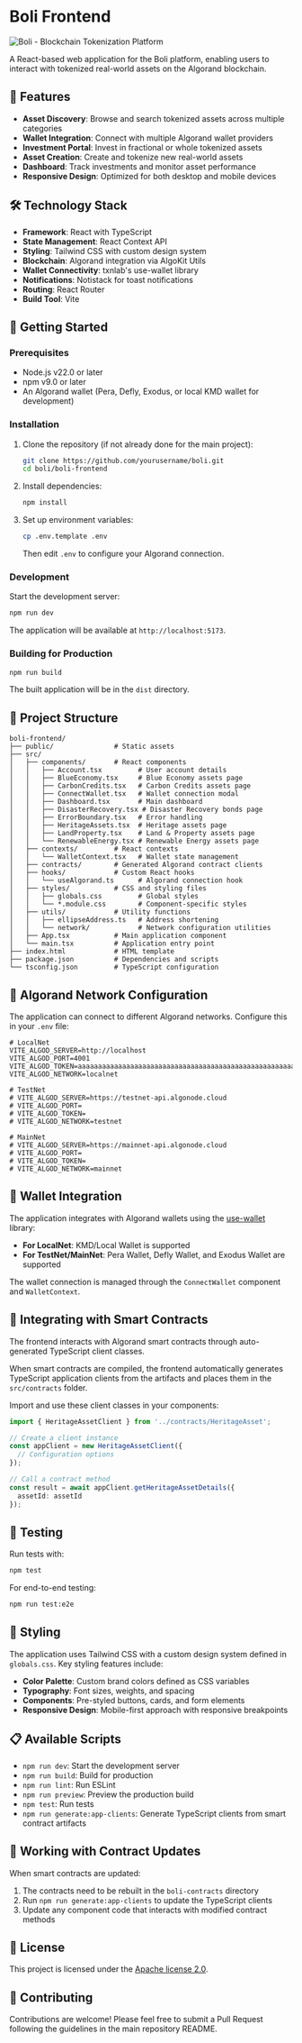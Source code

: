 # Boli Frontend

![Boli - Blockchain Tokenization Platform](https://via.placeholder.com/800x200?text=Boli+Frontend)

A React-based web application for the Boli platform, enabling users to interact with tokenized real-world assets on the Algorand blockchain.

## 🌟 Features

- **Asset Discovery**: Browse and search tokenized assets across multiple categories
- **Wallet Integration**: Connect with multiple Algorand wallet providers
- **Investment Portal**: Invest in fractional or whole tokenized assets
- **Asset Creation**: Create and tokenize new real-world assets
- **Dashboard**: Track investments and monitor asset performance
- **Responsive Design**: Optimized for both desktop and mobile devices

## 🛠️ Technology Stack

- **Framework**: React with TypeScript
- **State Management**: React Context API
- **Styling**: Tailwind CSS with custom design system
- **Blockchain**: Algorand integration via AlgoKit Utils
- **Wallet Connectivity**: txnlab's use-wallet library
- **Notifications**: Notistack for toast notifications
- **Routing**: React Router
- **Build Tool**: Vite

## 🚀 Getting Started

### Prerequisites

- Node.js v22.0 or later
- npm v9.0 or later
- An Algorand wallet (Pera, Defly, Exodus, or local KMD wallet for development)

### Installation

1. Clone the repository (if not already done for the main project):
   ```bash
   git clone https://github.com/yourusername/boli.git
   cd boli/boli-frontend
   ```

2. Install dependencies:
   ```bash
   npm install
   ```

3. Set up environment variables:
   ```bash
   cp .env.template .env
   ```
   
   Then edit `.env` to configure your Algorand connection.

### Development

Start the development server:

```bash
npm run dev
```

The application will be available at `http://localhost:5173`.

### Building for Production

```bash
npm run build
```

The built application will be in the `dist` directory.

## 🧩 Project Structure

```
boli-frontend/
├── public/               # Static assets
├── src/
│   ├── components/       # React components
│   │   ├── Account.tsx         # User account details
│   │   ├── BlueEconomy.tsx     # Blue Economy assets page
│   │   ├── CarbonCredits.tsx   # Carbon Credits assets page
│   │   ├── ConnectWallet.tsx   # Wallet connection modal
│   │   ├── Dashboard.tsx       # Main dashboard
│   │   ├── DisasterRecovery.tsx # Disaster Recovery bonds page
│   │   ├── ErrorBoundary.tsx   # Error handling
│   │   ├── HeritageAssets.tsx  # Heritage assets page
│   │   ├── LandProperty.tsx    # Land & Property assets page
│   │   └── RenewableEnergy.tsx # Renewable Energy assets page
│   ├── contexts/         # React contexts
│   │   └── WalletContext.tsx   # Wallet state management
│   ├── contracts/        # Generated Algorand contract clients
│   ├── hooks/            # Custom React hooks
│   │   └── useAlgorand.ts      # Algorand connection hook
│   ├── styles/           # CSS and styling files
│   │   ├── globals.css         # Global styles
│   │   └── *.module.css        # Component-specific styles
│   ├── utils/            # Utility functions
│   │   ├── ellipseAddress.ts   # Address shortening
│   │   └── network/            # Network configuration utilities
│   ├── App.tsx           # Main application component
│   └── main.tsx          # Application entry point
├── index.html            # HTML template
├── package.json          # Dependencies and scripts
└── tsconfig.json         # TypeScript configuration
```

## 🔌 Algorand Network Configuration

The application can connect to different Algorand networks. Configure this in your `.env` file:

```
# LocalNet
VITE_ALGOD_SERVER=http://localhost
VITE_ALGOD_PORT=4001
VITE_ALGOD_TOKEN=aaaaaaaaaaaaaaaaaaaaaaaaaaaaaaaaaaaaaaaaaaaaaaaaaaaaaaaaaaaaaaaa
VITE_ALGOD_NETWORK=localnet

# TestNet
# VITE_ALGOD_SERVER=https://testnet-api.algonode.cloud
# VITE_ALGOD_PORT=
# VITE_ALGOD_TOKEN=
# VITE_ALGOD_NETWORK=testnet

# MainNet
# VITE_ALGOD_SERVER=https://mainnet-api.algonode.cloud
# VITE_ALGOD_PORT=
# VITE_ALGOD_TOKEN=
# VITE_ALGOD_NETWORK=mainnet
```

## 🔐 Wallet Integration

The application integrates with Algorand wallets using the [use-wallet](https://github.com/txnlab/use-wallet) library:

- **For LocalNet**: KMD/Local Wallet is supported
- **For TestNet/MainNet**: Pera Wallet, Defly Wallet, and Exodus Wallet are supported

The wallet connection is managed through the `ConnectWallet` component and `WalletContext`.

## 🔄 Integrating with Smart Contracts

The frontend interacts with Algorand smart contracts through auto-generated TypeScript client classes.

When smart contracts are compiled, the frontend automatically generates TypeScript application clients from the artifacts and places them in the `src/contracts` folder.

Import and use these client classes in your components:

```typescript
import { HeritageAssetClient } from '../contracts/HeritageAsset';

// Create a client instance
const appClient = new HeritageAssetClient({
  // Configuration options
});

// Call a contract method
const result = await appClient.getHeritageAssetDetails({
  assetId: assetId
});
```

## 🧪 Testing

Run tests with:

```bash
npm test
```

For end-to-end testing:

```bash
npm run test:e2e
```

## 🎨 Styling

The application uses Tailwind CSS with a custom design system defined in `globals.css`. Key styling features include:

- **Color Palette**: Custom brand colors defined as CSS variables
- **Typography**: Font sizes, weights, and spacing
- **Components**: Pre-styled buttons, cards, and form elements
- **Responsive Design**: Mobile-first approach with responsive breakpoints

## 📋 Available Scripts

- `npm run dev`: Start the development server
- `npm run build`: Build for production
- `npm run lint`: Run ESLint
- `npm run preview`: Preview the production build
- `npm test`: Run tests
- `npm run generate:app-clients`: Generate TypeScript clients from smart contract artifacts

## 🔄 Working with Contract Updates

When smart contracts are updated:

1. The contracts need to be rebuilt in the `boli-contracts` directory
2. Run `npm run generate:app-clients` to update the TypeScript clients
3. Update any component code that interacts with modified contract methods

## 📝 License

This project is licensed under the [Apache license 2.0](../LICENSE).

## 🤝 Contributing

Contributions are welcome! Please feel free to submit a Pull Request following the guidelines in the main repository README.
